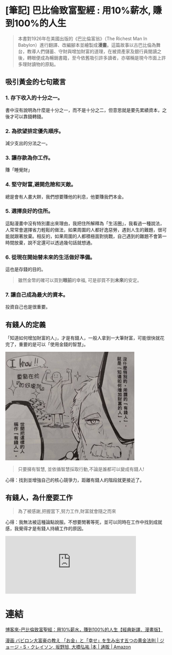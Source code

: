 # [筆記] 巴比倫致富聖經 : 用10%薪水, 賺到100%的人生



>本書對1926年在美國出版的《巴比倫富翁》（The Richest Man In Babylon）進行翻譯、改編腳本並繪製成**漫畫**。這篇故事以古巴比倫為舞台，教導人們儲蓄、守財與增加財富的道理，在被資產家及銀行員閱讀之後，轉眼便成為暢銷書籍，至今依舊吸引許多讀者，亦堪稱是現今市面上許多理財讀物的原點。

<!--more-->
## 吸引黃金的七句箴言
### 1. 存下收入的十分之一。
書中沒有說明為什麼是十分之一，而不是十分之二，但意思就是要先累績資本，之後才可以靠錢轉錢。
### 2. 為欲望排定優先順序。
減少支出的分法之一。
### 3.  讓存款為你工作。
賺「睡覺財」
### 4. 堅守財富,避開危險和天敵。
總是會有人畫大餅，我們想要賺他的利息，他要賺我們本金。
### 5. 選擇良好的住所。
這點漫畫中沒有特別畫出來理由，我把住所解釋為「生活圈」，我看過一種說法，人常常會選擇省力輕鬆的做法，如果周圍的人都好逸惡勞，遇到人生的難題，很可能就跟著放棄。相反的，如果周圍的人都積極面對挑戰，自己遇到的難題不會第一時間放棄，說不定還可以透過幾句話就想通。
### 6. 從現在開始替未來的生活做好準備。
這也是存錢的目的。
>雖然金幣的確可以買到**眼前**的幸福, 可是卻買不到**未來**的安定。

### 7. 讓自己成為最大的資本。
投資自己也是很重要。

## 有錢人的定義
「知道如何增加財富的人」，才是有錢人，一般人拿到一大筆財富，可能很快就花完了，重要的是可以「使用金錢的智慧」。

<img src="richman.JPG" width="80%">

> 只要擁有智慧, 並依循智慧採取行動,不論是誰都可以變成有錢人!

心得：找到並增強自己的核心競爭力，距離有錢人的階段就更接近了。


## 有錢人，為什麼要工作
> 為了被感謝,把握當下,努力工作,財富就會隨之而來

心得：我無法被這種論點說服。不想要閒著等死，並可以同時在工作中找到成就感，我覺得才是有錢人持續工作的原因。

<iframe src="https://open.firstory.me/embed/story/cl7bi1hlx04gd01tahc44ayoe" height="180" width="81%" frameborder="0" scrolling="no"></iframe>


# 連結
[博客來-巴比倫致富聖經：用10%薪水，賺到100%的人生【經典新譯．漫畫版】](https://www.books.com.tw/products/0010895385)

[漫画 バビロン大富豪の教え 「お金」と「幸せ」を生み出す五つの黄金法則 | ジョージ・S・クレイソン, 坂野旭, 大橋弘祐 |本 | 通販 | Amazon](https://www.amazon.co.jp/dp/4866511249)
